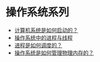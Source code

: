 # 操作系统系列

- [计算机系统是如何启动的？](https://mp.weixin.qq.com/s/aTgt3d2iddsJCXRKv0ACFg)
- [操作系统中的进程与线程](https://mp.weixin.qq.com/s/aTgt3d2iddsJCXRKv0ACFg)
- [进程是如何调度的？]([os/process-schedule.md](https://mp.weixin.qq.com/s/s5C_OHhfsxZmlev8QgsWvw))
- [操作系统是如何管理物理内存的？](https://mp.weixin.qq.com/s/88X9lPpZuQVZ8LRKMDzgHA)